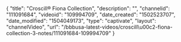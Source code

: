 {
    "title": "Croscill&reg; Fiona Collection",
    "description": "",
    "channelid": "111091684",
    "videoid": "109994709",
    "date_created": "1502523707",
    "date_modified": "1504049173",
    "type": "captivate",
    "layout": "channelVideo",
    "url": "\/bbbusa-latest-videos\/croscill\u00c2-fiona-collection-3-notes\/111091684-109994709"
}